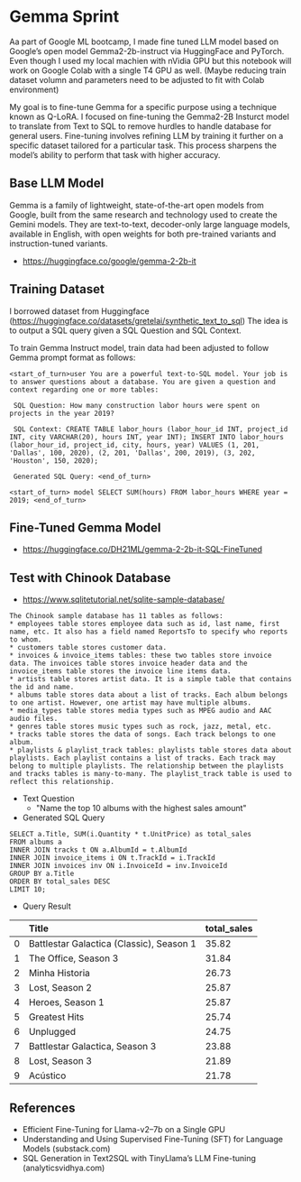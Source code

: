 # Gemma Sprint
Aa part of Google ML bootcamp, I made fine tuned LLM model based on Google’s open model Gemma2-2b-instruct via HuggingFace and PyTorch.
Even though I used my local machien with nVidia GPU but this notebook will work on Google Colab with a single T4 GPU as well. (Maybe reducing train dataset volumn and parameters need to be adjusted to fit with Colab environment)

My goal is to fine-tune Gemma for a specific purpose using a technique known as Q-LoRA.
I focused on fine-tuning the Gemma2-2B Insturct model to translate from Text to SQL to remove hurdles to handle database for general users.
Fine-tuning involves refining LLM by training it further on a specific dataset tailored for a particular task.
This process sharpens the model’s ability to perform that task with higher accuracy.

## Base LLM Model
Gemma is a family of lightweight, state-of-the-art open models from Google, built from the same research and technology used to create the Gemini models. They are text-to-text, decoder-only large language models, available in English, with open weights for both pre-trained variants and instruction-tuned variants.
* https://huggingface.co/google/gemma-2-2b-it

## Training Dataset
I borrowed dataset from Huggingface (https://huggingface.co/datasets/gretelai/synthetic_text_to_sql)
The idea is to output a SQL query given a SQL Question and SQL Context.

To train Gemma Instruct model, train data had been adjusted to follow Gemma prompt format as follows:
```
<start_of_turn>user You are a powerful text-to-SQL model. Your job is to answer questions about a database. You are given a question and context regarding one or more tables:

 SQL Question: How many construction labor hours were spent on projects in the year 2019? 

 SQL Context: CREATE TABLE labor_hours (labor_hour_id INT, project_id INT, city VARCHAR(20), hours INT, year INT); INSERT INTO labor_hours (labor_hour_id, project_id, city, hours, year) VALUES (1, 201, 'Dallas', 100, 2020), (2, 201, 'Dallas', 200, 2019), (3, 202, 'Houston', 150, 2020);

 Generated SQL Query: <end_of_turn>

<start_of_turn> model SELECT SUM(hours) FROM labor_hours WHERE year = 2019; <end_of_turn>
```

## Fine-Tuned Gemma Model
* https://huggingface.co/DH21ML/gemma-2-2b-it-SQL-FineTuned

## Test with Chinook Database
* https://www.sqlitetutorial.net/sqlite-sample-database/
```
The Chinook sample database has 11 tables as follows:
* employees table stores employee data such as id, last name, first name, etc. It also has a field named ReportsTo to specify who reports to whom.
* customers table stores customer data.
* invoices & invoice_items tables: these two tables store invoice data. The invoices table stores invoice header data and the invoice_items table stores the invoice line items data.
* artists table stores artist data. It is a simple table that contains the id and name.
* albums table stores data about a list of tracks. Each album belongs to one artist. However, one artist may have multiple albums.
* media_types table stores media types such as MPEG audio and AAC audio files.
* genres table stores music types such as rock, jazz, metal, etc.
* tracks table stores the data of songs. Each track belongs to one album.
* playlists & playlist_track tables: playlists table stores data about playlists. Each playlist contains a list of tracks. Each track may belong to multiple playlists. The relationship between the playlists and tracks tables is many-to-many. The playlist_track table is used to reflect this relationship.
```
- Text Question
    - "Name the top 10 albums with the highest sales amount"
- Generated SQL Query
```
SELECT a.Title, SUM(i.Quantity * t.UnitPrice) as total_sales 
FROM albums a 
INNER JOIN tracks t ON a.AlbumId = t.AlbumId 
INNER JOIN invoice_items i ON t.TrackId = i.TrackId 
INNER JOIN invoices inv ON i.InvoiceId = inv.InvoiceId 
GROUP BY a.Title 
ORDER BY total_sales DESC 
LIMIT 10; 
```
- Query Result

|   | Title | total_sales |
|:---|:---|:---|
| 0 |	Battlestar Galactica (Classic), Season 1 |	35.82 |
| 1 |	The Office, Season 3                     |	31.84 |
| 2 |	Minha Historia                           |	26.73 |
| 3 |	Lost, Season 2                           |	25.87 |
| 4 |	Heroes, Season 1                         |	25.87 |
| 5 |	Greatest Hits                            |	25.74 |
| 6 |	Unplugged                                |	24.75 |
| 7 |	Battlestar Galactica, Season 3           |	23.88 |
| 8 |	Lost, Season 3                           |	21.89 |
| 9 |	Acústico                                 |	21.78 |

## References
* Efficient Fine-Tuning for Llama-v2–7b on a Single GPU
* Understanding and Using Supervised Fine-Tuning (SFT) for Language Models (substack.com)
* SQL Generation in Text2SQL with TinyLlama’s LLM Fine-tuning (analyticsvidhya.com)
